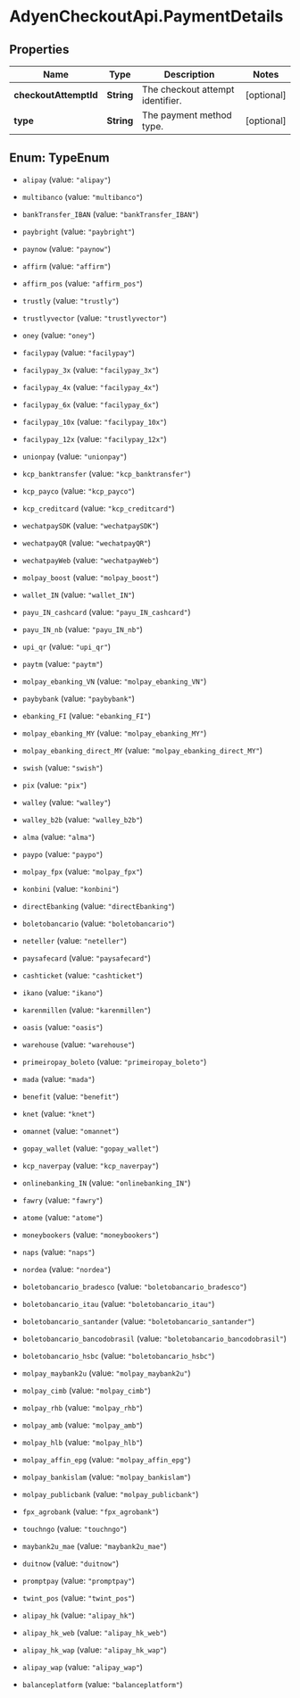 # AdyenCheckoutApi.PaymentDetails

## Properties

Name | Type | Description | Notes
------------ | ------------- | ------------- | -------------
**checkoutAttemptId** | **String** | The checkout attempt identifier. | [optional] 
**type** | **String** | The payment method type. | [optional] 



## Enum: TypeEnum


* `alipay` (value: `"alipay"`)

* `multibanco` (value: `"multibanco"`)

* `bankTransfer_IBAN` (value: `"bankTransfer_IBAN"`)

* `paybright` (value: `"paybright"`)

* `paynow` (value: `"paynow"`)

* `affirm` (value: `"affirm"`)

* `affirm_pos` (value: `"affirm_pos"`)

* `trustly` (value: `"trustly"`)

* `trustlyvector` (value: `"trustlyvector"`)

* `oney` (value: `"oney"`)

* `facilypay` (value: `"facilypay"`)

* `facilypay_3x` (value: `"facilypay_3x"`)

* `facilypay_4x` (value: `"facilypay_4x"`)

* `facilypay_6x` (value: `"facilypay_6x"`)

* `facilypay_10x` (value: `"facilypay_10x"`)

* `facilypay_12x` (value: `"facilypay_12x"`)

* `unionpay` (value: `"unionpay"`)

* `kcp_banktransfer` (value: `"kcp_banktransfer"`)

* `kcp_payco` (value: `"kcp_payco"`)

* `kcp_creditcard` (value: `"kcp_creditcard"`)

* `wechatpaySDK` (value: `"wechatpaySDK"`)

* `wechatpayQR` (value: `"wechatpayQR"`)

* `wechatpayWeb` (value: `"wechatpayWeb"`)

* `molpay_boost` (value: `"molpay_boost"`)

* `wallet_IN` (value: `"wallet_IN"`)

* `payu_IN_cashcard` (value: `"payu_IN_cashcard"`)

* `payu_IN_nb` (value: `"payu_IN_nb"`)

* `upi_qr` (value: `"upi_qr"`)

* `paytm` (value: `"paytm"`)

* `molpay_ebanking_VN` (value: `"molpay_ebanking_VN"`)

* `paybybank` (value: `"paybybank"`)

* `ebanking_FI` (value: `"ebanking_FI"`)

* `molpay_ebanking_MY` (value: `"molpay_ebanking_MY"`)

* `molpay_ebanking_direct_MY` (value: `"molpay_ebanking_direct_MY"`)

* `swish` (value: `"swish"`)

* `pix` (value: `"pix"`)

* `walley` (value: `"walley"`)

* `walley_b2b` (value: `"walley_b2b"`)

* `alma` (value: `"alma"`)

* `paypo` (value: `"paypo"`)

* `molpay_fpx` (value: `"molpay_fpx"`)

* `konbini` (value: `"konbini"`)

* `directEbanking` (value: `"directEbanking"`)

* `boletobancario` (value: `"boletobancario"`)

* `neteller` (value: `"neteller"`)

* `paysafecard` (value: `"paysafecard"`)

* `cashticket` (value: `"cashticket"`)

* `ikano` (value: `"ikano"`)

* `karenmillen` (value: `"karenmillen"`)

* `oasis` (value: `"oasis"`)

* `warehouse` (value: `"warehouse"`)

* `primeiropay_boleto` (value: `"primeiropay_boleto"`)

* `mada` (value: `"mada"`)

* `benefit` (value: `"benefit"`)

* `knet` (value: `"knet"`)

* `omannet` (value: `"omannet"`)

* `gopay_wallet` (value: `"gopay_wallet"`)

* `kcp_naverpay` (value: `"kcp_naverpay"`)

* `onlinebanking_IN` (value: `"onlinebanking_IN"`)

* `fawry` (value: `"fawry"`)

* `atome` (value: `"atome"`)

* `moneybookers` (value: `"moneybookers"`)

* `naps` (value: `"naps"`)

* `nordea` (value: `"nordea"`)

* `boletobancario_bradesco` (value: `"boletobancario_bradesco"`)

* `boletobancario_itau` (value: `"boletobancario_itau"`)

* `boletobancario_santander` (value: `"boletobancario_santander"`)

* `boletobancario_bancodobrasil` (value: `"boletobancario_bancodobrasil"`)

* `boletobancario_hsbc` (value: `"boletobancario_hsbc"`)

* `molpay_maybank2u` (value: `"molpay_maybank2u"`)

* `molpay_cimb` (value: `"molpay_cimb"`)

* `molpay_rhb` (value: `"molpay_rhb"`)

* `molpay_amb` (value: `"molpay_amb"`)

* `molpay_hlb` (value: `"molpay_hlb"`)

* `molpay_affin_epg` (value: `"molpay_affin_epg"`)

* `molpay_bankislam` (value: `"molpay_bankislam"`)

* `molpay_publicbank` (value: `"molpay_publicbank"`)

* `fpx_agrobank` (value: `"fpx_agrobank"`)

* `touchngo` (value: `"touchngo"`)

* `maybank2u_mae` (value: `"maybank2u_mae"`)

* `duitnow` (value: `"duitnow"`)

* `promptpay` (value: `"promptpay"`)

* `twint_pos` (value: `"twint_pos"`)

* `alipay_hk` (value: `"alipay_hk"`)

* `alipay_hk_web` (value: `"alipay_hk_web"`)

* `alipay_hk_wap` (value: `"alipay_hk_wap"`)

* `alipay_wap` (value: `"alipay_wap"`)

* `balanceplatform` (value: `"balanceplatform"`)




